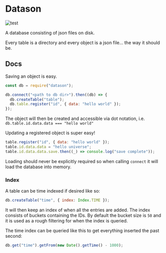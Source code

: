 # Datason

![test](https://github.com/munHunger/datason/workflows/test/badge.svg?branch=master)

A database consisting of json files on disk.

Every table is a directory and every object is a json file... the way it should be.

## Docs

Saving an object is easy.

```js
const db = require("datason");

db.connect("<path to db dir>").then((db) => {
  db.createTable("table");
  db.table.register("id", { data: "hello world" });
});
```

The object will then be created and accessible via dot notation, i.e. `db.table.id.data.data === "hello world"`

Updating a registered object is super easy!

```js
table.register("id", { data: "hello world" });
table.id.data.data = "hello universe";
table.id.data.data.save.then((_) => console.log("save complete"));
```

Loading should never be explicitly required so when calling `connect` it will load the database into memory.

### Index

A table can be time indexed if desired like so:

```js
db.createTable("time", { index: Index.TIME });
```

It will then keep an index of when all the entries are added.
The index consists of buckets containing the IDs. By default the bucket size is `50` and it is used as a rough filtering for when the index is queried.

The time index can be queried like this to get everything inserted the past second:

```js
db.get("time").getFrom(new Date().getTime() - 1000);
```
